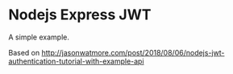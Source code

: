 # Nodejs Express JWT

A simple example.

Based on http://jasonwatmore.com/post/2018/08/06/nodejs-jwt-authentication-tutorial-with-example-api
